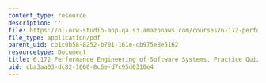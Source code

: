 ```yaml
---
content_type: resource
description: ''
file: https://ol-ocw-studio-app-qa.s3.amazonaws.com/courses/6-172-performance-engineering-of-software-systems-fall-2018/cba3aa03dc8216608c6ed7c95d6310e4_MIT6_172F18_practicequiz3.pdf
file_type: application/pdf
parent_uid: cb1c0b58-8252-b701-161e-cb975e8e5162
resourcetype: Document
title: 6.172 Performance Engineering of Software Systems, Practice Quiz 3
uid: cba3aa03-dc82-1660-8c6e-d7c95d6310e4
---
```

